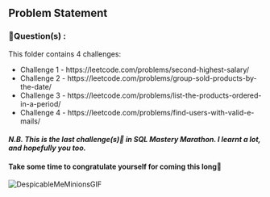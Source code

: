 ## Problem Statement

### 🎯Question(s) : 
This folder contains 4 challenges:
  <ul>
    <li>Challenge 1 - https://leetcode.com/problems/second-highest-salary/</li>
    <li>Challenge 2 - https://leetcode.com/problems/group-sold-products-by-the-date/</li>
    <li>Challenge 3 - https://leetcode.com/problems/list-the-products-ordered-in-a-period/</li>
    <li>Challenge 4 - https://leetcode.com/problems/find-users-with-valid-e-mails/</li>
  </ul>

#### <i>N.B. This is the last challenge(s)🤩 in SQL Mastery Marathon. I learnt a lot, and hopefully you too.</i>
#### Take some time to congratulate yourself for coming this long🎉

![DespicableMeMinionsGIF](https://github.com/HeatTransfer/SQL_Mastery_Marathon/assets/53636141/3a849367-16d1-4193-a241-3dda9b0b2c49)

